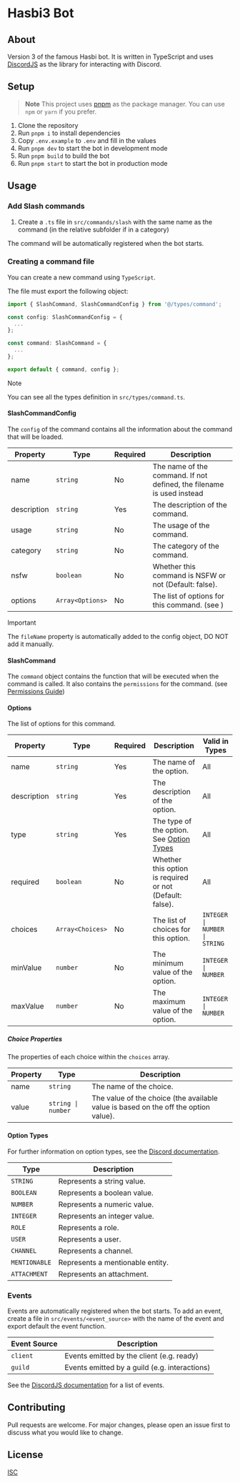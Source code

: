 # Hasbi3 Bot

## About

Version 3 of the famous Hasbi bot. It is written in TypeScript and uses [DiscordJS](https://discord.js.org/#/) as the library for interacting with Discord.

## Setup

> **Note**
> This project uses [pnpm](https://pnpm.io/) as the package manager. You can use `npm` or `yarn` if you prefer.

1. Clone the repository
2. Run `pnpm i` to install dependencies
3. Copy `.env.example` to `.env` and fill in the values
4. Run `pnpm dev` to start the bot in development mode
5. Run `pnpm build` to build the bot
6. Run `pnpm start` to start the bot in production mode

## Usage

### Add Slash commands

1. Create a `.ts` file in `src/commands/slash` with the same name as the command (in the relative subfolder if in a category)

The command will be automatically registered when the bot starts.

### Creating a command file

You can create a new command using `TypeScript`.

The file must export the following object:

```ts
import { SlashCommand, SlashCommandConfig } from '@/types/command';

const config: SlashCommandConfig = {
  ...
};

const command: SlashCommand = {
  ...
};

export default { command, config };
```

> [!NOTE]
> You can see all the types definition in `src/types/command.ts`.

#### SlashCommandConfig

The `config` of the command contains all the information about the command that will be loaded.

| Property    | Type             | Required | Description                                                           |
| ----------- | ---------------- | -------- | --------------------------------------------------------------------- |
| name        | `string`         | No       | The name of the command. If not defined, the filename is used instead |
| description | `string`         | Yes      | The description of the command.                                       |
| usage       | `string`         | No       | The usage of the command.                                             |
| category    | `string`         | No       | The category of the command.                                          |
| nsfw        | `boolean`        | No       | Whether this command is NSFW or not (Default: false).                 |
| options     | `Array<Options>` | No       | The list of options for this command. (see [](/#options))             |

> [!IMPORTANT]
> The `fileName` property is automatically added to the config object, DO NOT add it manually.

#### SlashCommand

The `command` object contains the function that will be executed when the command is called.
It also contains the `permissions` for the command. (see [Permissions Guide](https://discordjs.guide/popular-topics/permissions.html#permissions))

#### Options

The list of options for this command.

| Property    | Type             | Required | Description                                               | Valid in Types                |
| ----------- | ---------------- | -------- | --------------------------------------------------------- | ----------------------------- |
| name        | `string`         | Yes      | The name of the option.                                   | All                           |
| description | `string`         | Yes      | The description of the option.                            | All                           |
| type        | `string`         | Yes      | The type of the option. See [Option Types](#option-types) | All                           |
| required    | `boolean`        | No       | Whether this option is required or not (Default: false).  | All                           |
| choices     | `Array<Choices>` | No       | The list of choices for this option.                      | `INTEGER \| NUMBER \| STRING` |
| minValue    | `number`         | No       | The minimum value of the option.                          | `INTEGER \| NUMBER`           |
| maxValue    | `number`         | No       | The maximum value of the option.                          | `INTEGER \| NUMBER`           |

##### Choice Properties

The properties of each choice within the `choices` array.

| Property | Type               | Description                                                                         |
| -------- | ------------------ | ----------------------------------------------------------------------------------- |
| name     | `string`           | The name of the choice.                                                             |
| value    | `string \| number` | The value of the choice (the available value is based on the off the option value). |

#### Option Types

For further information on option types, see the [Discord documentation](https://discord.com/developers/docs/interactions/application-commands#application-command-object-application-command-option-type).

| Type          | Description                      |
| ------------- | -------------------------------- |
| `STRING`      | Represents a string value.       |
| `BOOLEAN`     | Represents a boolean value.      |
| `NUMBER`      | Represents a numeric value.      |
| `INTEGER`     | Represents an integer value.     |
| `ROLE`        | Represents a role.               |
| `USER`        | Represents a user.               |
| `CHANNEL`     | Represents a channel.            |
| `MENTIONABLE` | Represents a mentionable entity. |
| `ATTACHMENT`  | Represents an attachment.        |

### Events

Events are automatically registered when the bot starts. To add an event, create a file in `src/events/<event_source>` with the name of the event and export default the event function.

| Event Source | Description                                   |
| ------------ | --------------------------------------------- |
| `client`     | Events emitted by the client (e.g. ready)     |
| `guild`      | Events emitted by a guild (e.g. interactions) |

See the [DiscordJS documentation](https://old.discordjs.dev/#/docs/discord.js/main/typedef/Events) for a list of events.

## Contributing

Pull requests are welcome. For major changes, please open an issue first to discuss what you would like to change.

## License

[ISC](https://choosealicense.com/licenses/isc/)
